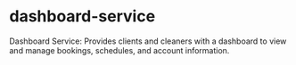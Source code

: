 # dashboard-service
Dashboard Service: Provides clients and cleaners with a dashboard to view and manage bookings, schedules, and account information.
